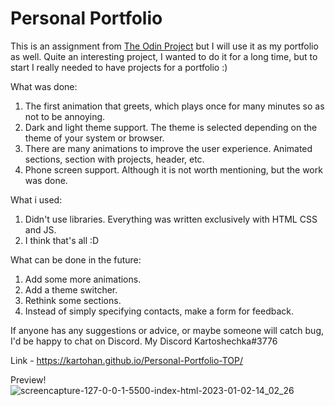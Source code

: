 # Personal Portfolio

This is an assignment from [The Odin Project](https://www.theodinproject.com/lessons/node-path-advanced-html-and-css-personal-portfolio) but I will use it as my portfolio as well. Quite an interesting project, I wanted to do it for a long time, but to start I really needed to have projects for a portfolio :)

What was done:

1. The first animation that greets, which plays once for many minutes so as not to be annoying.
2. Dark and light theme support. The theme is selected depending on the theme of your system or browser.
3. There are many animations to improve the user experience. Animated sections, section with projects, header, etc.
4. Phone screen support. Although it is not worth mentioning, but the work was done.

What i used:

1. Didn't use libraries. Everything was written exclusively with HTML CSS and JS.
2. I think that's all :D

What can be done in the future:

1. Add some more animations.
2. Add a theme switcher.
3. Rethink some sections.
4. Instead of simply specifying contacts, make a form for feedback.

If anyone has any suggestions or advice, or maybe someone will catch bug, I'd be happy to chat on Discord. My Discord Kartoshechka#3776

Link - https://kartohan.github.io/Personal-Portfolio-TOP/

Preview!
![screencapture-127-0-0-1-5500-index-html-2023-01-02-14_02_26](https://user-images.githubusercontent.com/99285514/210228714-7bf88653-5ba7-4fe4-bcae-98e0efbbb8c0.png)
